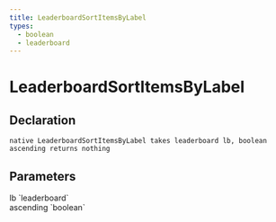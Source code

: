 ```yaml
---
title: LeaderboardSortItemsByLabel
types:
  - boolean
  - leaderboard
---
```


# LeaderboardSortItemsByLabel

## Declaration

```
native LeaderboardSortItemsByLabel takes leaderboard lb, boolean ascending returns nothing
```

## Parameters
<dl>
  <dt>lb `leaderboard`</dt>
  <dd></dd>

  <dt>ascending `boolean`</dt>
  <dd></dd>
</dl>